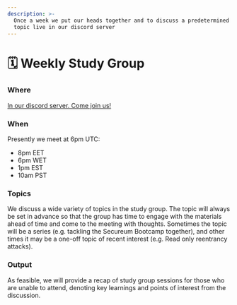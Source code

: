 ```yaml
---
description: >-
  Once a week we put our heads together and to discuss a predetermined security
  topic live in our discord server
---
```


# 🗓 Weekly Study Group

### Where

[In our discord server. Come join us! ](https://discord.gg/gnJXHzhs)

### When&#x20;

Presently we meet at 6pm UTC:

* 8pm EET
* 6pm WET
* 1pm EST&#x20;
* 10am PST

### Topics&#x20;

We discuss a wide variety of topics in the study group. The topic will always be set in advance so that the group has time to engage with the materials ahead of time and come to the meeting with thoughts. Sometimes the topic will be a series (e.g. tackling the Secureum Bootcamp together), and other times it may be a one-off topic of recent interest (e.g. Read only reentrancy attacks).&#x20;

### Output&#x20;

As feasible, we will provide a recap of study group sessions for those who are unable to attend, denoting key learnings and points of interest from the discussion.

###
